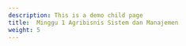 ```yaml
---
description: This is a demo child page
title:  Minggu 1 Agribisnis Sistem dan Manajemen
weight: 5
---
```


